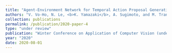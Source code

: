 ```yaml
---
title: "Agent-Environment Network for Temporal Action Proposal Generation"
authors: "V. Vo-Ho, N. Le, <b>K. Yamazaki</b>, A. Sugimoto, and M. Tran"
collection: publications
permalink: /publication/2020-paper-4
type: "under review"
publication: "Winter Conference on Application of Computer Vision (under review)"
year: "2020"
date: 2020-08-01
---
```

